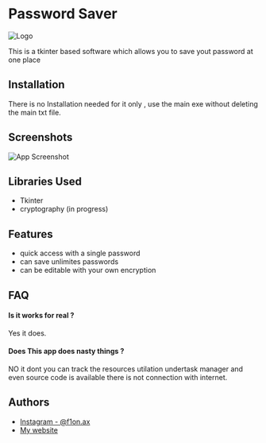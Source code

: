 
# Password Saver


![Logo](https://dev-to-uploads.s3.amazonaws.com/uploads/articles/th5xamgrr6se0x5ro4g6.png)

    

This is a  tkinter based software which allows you to save yout password 
at one place 

## Installation

There is no Installation needed for it only , use the main exe without deleting
the main txt file.



## Screenshots

![App Screenshot](https://drive.google.com/file/d/16MNctSpg4jkBhSVlFLbK9HHSKvX9kg8U/view?usp=sharing)

  

## Libraries Used

- Tkinter
- cryptography (in progress)


  
## Features

- quick access with a single password
- can save unlimites passwords
- can be  editable with your own encryption


  
## FAQ

#### Is it works for real ? 

Yes it does.

#### Does This app does nasty things ? 

NO it dont you can track the resources utilation undertask manager
and even source code is available there is not connection with internet.



  
## Authors

- [Instagram - @f1on.ax](https://www.instagram.com/f1on.ax)
- [My website](https://kshitijjathar7.wixsite.com/website)

  

